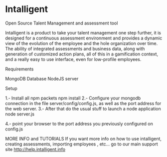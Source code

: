 # Intalligent
Open Source Talent Management and assessment tool

Intalligent is a product to take your talent management one step further, it is designed for a continuous assessment environment and provides a dynamic view of the evolution of the employee and the hole organization over time. The ability of integrated assessments and business data, along with generation of customized action plans, all of this in a gamification context, and a really easy to use interface, even for low-profile employees.

Requirements

MongoDB Database
NodeJS server

Setup

1.- Install all npm packets
        npm install
2.- Configure your mongodb connection in the file server/config/config.js, as well as the port address for the web server.
3.- After that do the usual stuff to launch a node application
        node server.js
        
4.- point your browser to the port address you previously configured on config.js

MORE INFO and TUTORIALS
If you want more info on how to use intalligent, creating assessments, importing employees , etc...
go to our main support site http://help.intalligent.info

